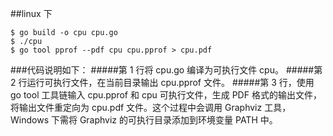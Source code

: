 ##linux 下
```
$ go build -o cpu cpu.go
$ ./cpu
$ go tool pprof --pdf cpu cpu.pprof > cpu.pdf
```
###代码说明如下：
#####第 1 行将 cpu.go 编译为可执行文件 cpu。
#####第 2 行运行可执行文件，在当前目录输出 cpu.pprof 文件。
#####第 3 行，使用 go tool 工具链输入 cpu.pprof 和 cpu 可执行文件，生成 PDF 格式的输出文件，将输出文件重定向为 cpu.pdf 文件。这个过程中会调用 Graphviz 工具，Windows 下需将 Graphviz 的可执行目录添加到环境变量 PATH 中。